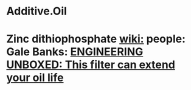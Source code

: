 # Additive.Oil
# Zinc dithiophosphate [wiki:](https://en.wikipedia.org/wiki/Zinc_dithiophosphate) people: Gale Banks: [ENGINEERING UNBOXED: This filter can extend your oil life](https://youtu.be/f4_AN-1rWQQ)
